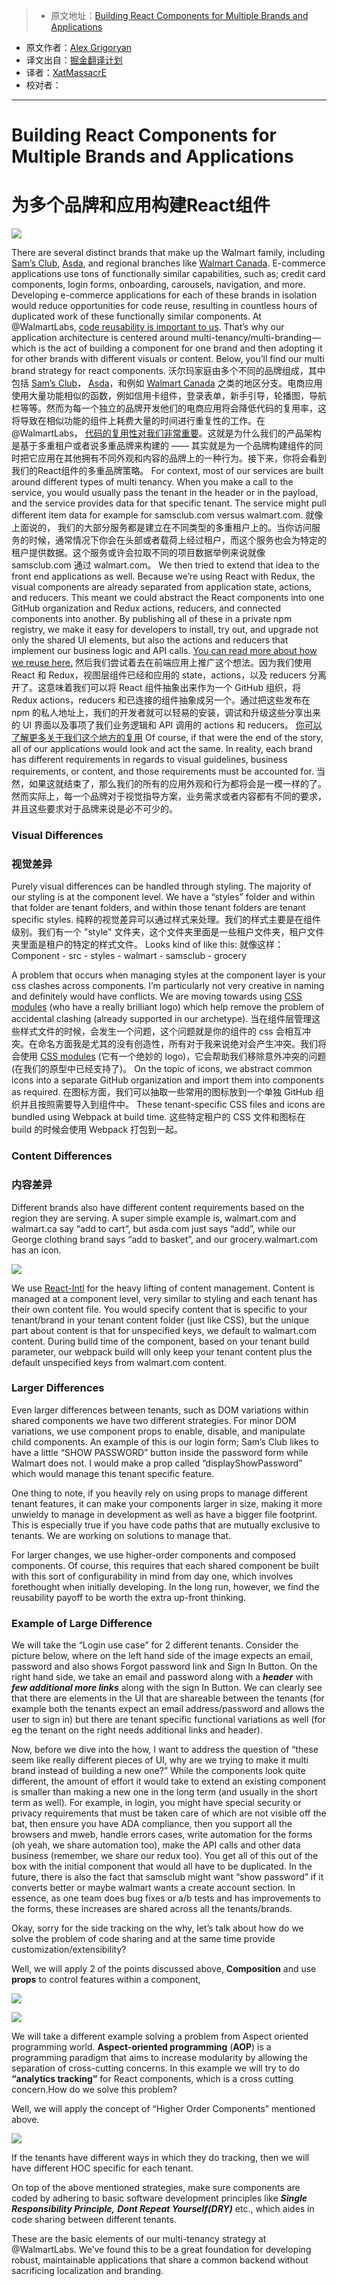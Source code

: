 > * 原文地址：[Building React Components for Multiple Brands and Applications](https://medium.com/walmartlabs/building-react-components-for-multiple-brands-and-applications-7e9157a39db4#.7tbsp6vsz)
* 原文作者：[Alex Grigoryan](https://medium.com/@lexgrigoryan)
* 译文出自：[掘金翻译计划](https://github.com/xitu/gold-miner)
* 译者：[XatMassacrE](https://github.com/XatMassacrE) 
* 校对者：

---

# Building React Components for Multiple Brands and Applications
# 为多个品牌和应用构建React组件
![](https://cdn-images-1.medium.com/max/1600/1*7bG_2QAIOzbKNeesEkkTzg.png)

There are several distinct brands that make up the Walmart family, including [Sam’s Club](https://www.samsclub.com/), [Asda](http://www.asda.com/), and regional branches like [Walmart Canada](http://www.walmart.ca/en). E-commerce applications use tons of functionally similar capabilities, such as; credit card components, login forms, onboarding, carousels, navigation, and more. Developing e-commerce applications for each of these brands in isolation would reduce opportunities for code reuse, resulting in countless hours of duplicated work of these functionally similar components. At @WalmartLabs, [code reusability is important to us](https://medium.com/walmartlabs/how-to-achieve-reusability-with-react-components-81edeb7fb0e0#.arwumefxh). That’s why our application architecture is centered around multi-tenancy/multi-branding — which is the act of building a component for one brand and then adopting it for other brands with different visuals or content. Below, you’ll find our multi brand strategy for react components.
沃尔玛家庭由多个不同的品牌组成，其中包括 [Sam’s Club](https://www.samsclub.com/)， [Asda](http://www.asda.com/)，和例如 [Walmart Canada](http://www.walmart.ca/en) 之类的地区分支。电商应用使用大量功能相似的函数，例如信用卡组件，登录表单，新手引导，轮播图，导航栏等等。然而为每一个独立的品牌开发他们的电商应用将会降低代码的复用率，这将导致在相似功能的组件上耗费大量的时间进行重复性的工作。在@WalmartLabs， [代码的复用性对我们非常重要](https://medium.com/walmartlabs/how-to-achieve-reusability-with-react-components-81edeb7fb0e0#.arwumefxh)。这就是为什么我们的产品架构是基于多重租户或者说多重品牌来构建的 —— 其实就是为一个品牌构建组件的同时把它应用在其他拥有不同外观和内容的品牌上的一种行为。接下来，你将会看到我们的React组件的多重品牌策略。
For context, most of our services are built around different types of multi tenancy. When you make a call to the service, you would usually pass the tenant in the header or in the payload, and the service provides data for that specific tenant. The service might pull different item data for example for samsclub.com versus walmart.com.
就像上面说的， 我们的大部分服务都是建立在不同类型的多重租户上的。当你访问服务的时候，通常情况下你会在头部或者载荷上经过租户，而这个服务也会为特定的租户提供数据。这个服务或许会拉取不同的项目数据举例来说就像 samsclub.com 通过 walmart.com。
We then tried to extend that idea to the front end applications as well. Because we’re using React with Redux, the visual components are already separated from application state, actions, and reducers. This meant we could abstract the React components into one GitHub organization and Redux actions, reducers, and connected components into another. By publishing all of these in a private npm registry, we make it easy for developers to install, try out, and upgrade not only the shared UI elements, but also the actions and reducers that implement our business logic and API calls. [You can read more about how we reuse here.](https://medium.com/walmartlabs/how-to-achieve-reusability-with-react-components-81edeb7fb0e0#.arwumefxh)
然后我们尝试着去在前端应用上推广这个想法。因为我们使用 React 和 Redux，视图层组件已经和应用的 state，actions，以及 reducers 分离开了。这意味着我们可以将 React 组件抽象出来作为一个 GitHub 组织，将 Redux actions，reducers 和已连接的组件抽象成另一个。通过把这些发布在 npm 的私人地址上，我们的开发者就可以轻易的安装，调试和升级这些分享出来的 UI 界面以及事项了我们业务逻辑和 API 调用的 actions 和 reducers。 [你可以了解更多关于我们这个地方的复用](https://medium.com/walmartlabs/how-to-achieve-reusability-with-react-components-81edeb7fb0e0#.arwumefxh)
Of course, if that were the end of the story, all of our applications would look and act the same. In reality, each brand has different requirements in regards to visual guidelines, business requirements, or content, and those requirements must be accounted for.
当然，如果这就结束了，那么我们的所有的应用外观和行为都将会是一模一样的了。然而实际上，每一个品牌对于视觉指导方案，业务需求或者内容都有不同的要求，并且这些要求对于品牌来说是必不可少的。
### Visual Differences
### 视觉差异
Purely visual differences can be handled through styling. The majority of our styling is at the component level. We have a “styles” folder and within that folder are tenant folders, and within those tenant folders are tenant specific styles.
纯粹的视觉差异可以通过样式来处理。我们的样式主要是在组件级别。我们有一个 "style" 文件夹，这个文件夹里面是一些租户文件夹，租户文件夹里面是租户的特定的样式文件。
Looks kind of like this:
就像这样：
    Component
    - src
    - styles
      - walmart
      - samsclub
      - grocery

A problem that occurs when managing styles at the component layer is your css clashes across components. I’m particularly not very creative in naming and definitely would have conflicts. We are moving towards using [CSS modules](https://github.com/css-modules/css-modules) (who have a really brilliant logo) which help remove the problem of accidental clashing (already supported in our archetype).
当在组件层管理这些样式文件的时候，会发生一个问题，这个问题就是你的组件的 css 会相互冲突。在命名方面我是尤其的没有创造性，所有对于我来说绝对会产生冲突。我们将会使用 [CSS modules](https://github.com/css-modules/css-modules) (它有一个绝妙的 logo)，它会帮助我们移除意外冲突的问题 (在我们的原型中已经支持了)。
On the topic of icons, we abstract common icons into a separate GitHub organization and import them into components as required.
在图标方面，我们可以抽取一些常用的图标放到一个单独 GitHub 组织并且按照需要导入到组件中。
These tenant-specific CSS files and icons are bundled using Webpack at build time.
这些特定租户的 CSS 文件和图标在 build 的时候会使用 Webpack 打包到一起。
### Content Differences
### 内容差异
Different brands also have different content requirements based on the region they are serving. A super simple example is, walmart.com and walmart.ca say “add to cart”, but asda.com just says “add”, while our George clothing brand says “add to basket”, and our grocery.walmart.com has an icon.

![](https://cdn-images-1.medium.com/max/1600/1*a-3DlvR6-xabNhFenEcRkg.png)

We use [React-Intl](https://github.com/yahoo/react-intl) for the heavy lifting of content management. Content is managed at a component level, very similar to styling and each tenant has their own content file. You would specify content that is specific to your tenant/brand in your tenant content folder (just like CSS), but the unique part about content is that for unspecified keys, we default to walmart.com content. During build time of the component, based on your tenant build parameter, our webpack build will only keep your tenant content plus the default unspecified keys from walmart.com content.

### Larger Differences

Even larger differences between tenants, such as DOM variations within shared components we have two different strategies. For minor DOM variations, we use component props to enable, disable, and manipulate child components. An example of this is our login form; Sam’s Club likes to have a little “SHOW PASSWORD” button inside the password form while Walmart does not. I would make a prop called “displayShowPassword” which would manage this tenant specific feature.

One thing to note, if you heavily rely on using props to manage different tenant features, it can make your components larger in size, making it more unwieldy to manage in development as well as have a bigger file footprint. This is especially true if you have code paths that are mutually exclusive to tenants. We are working on solutions to manage that.

For larger changes, we use higher-order components and composed components. Of course, this requires that each shared component be built with this sort of configurability in mind from day one, which involves forethought when initially developing. In the long run, however, we find the reusability payoff to be worth the extra up-front thinking.

### Example of Large Difference

We will take the “Login use case” for 2 different tenants. Consider the picture below, where on the left hand side of the image expects an email, password and also shows Forgot password link and Sign In Button. On the right hand side, we take an email and password along with a ***header*** with ***few additional more links*** along with the sign In Button. We can clearly see that there are elements in the UI that are shareable between the tenants (for example both the tenants expect an email address/password and allows the user to sign in) but there are tenant specific functional variations as well (for eg the tenant on the right needs additional links and header).

Now, before we dive into the how, I want to address the question of “these seem like really different pieces of UI, why are we trying to make it multi brand instead of building a new one?” While the components look quite different, the amount of effort it would take to extend an existing component is smaller than making a new one in the long term (and usually in the short term as well). For example, in login, you might have special security or privacy requirements that must be taken care of which are not visible off the bat, then ensure you have ADA compliance, then you support all the browsers and mweb, handle errors cases, write automation for the forms (oh yeah, we share automation too), make the API calls and other data business (remember, we share our redux too). You get all of this out of the box with the initial component that would all have to be duplicated. In the future, there is also the fact that samsclub might want “show password” if it converts better or maybe walmart wants a create account section. In essence, as one team does bug fixes or a/b tests and has improvements to the forms, these increases are shared across all the tenants/brands.

Okay, sorry for the side tracking on the why, let’s talk about how do we solve the problem of code sharing and at the same time provide customization/extensibility?

Well, we will apply 2 of the points discussed above, **Composition** and use **props** to control features within a component,

![](https://cdn-images-1.medium.com/max/1600/1*3w8MYZu8-HuChhbQPSrlSg.gif)


![](https://cdn-images-1.medium.com/max/1600/0*X8Kmo4nhFo0ZvJea.)

We will take a different example solving a problem from Aspect oriented programming world. **Aspect-oriented programming** (**AOP**) is a programming paradigm that aims to increase modularity by allowing the separation of cross-cutting concerns. In this example we will try to do **“analytics tracking”** for React components, which is a cross cutting concern.How do we solve this problem?

Well, we will apply the concept of “Higher Order Components” mentioned above.

![](https://cdn-images-1.medium.com/max/1600/0*7Dfmiy7JH4clBEnW.)

If the tenants have different ways in which they do tracking, then we will have different HOC specific for each tenant.

On top of the above mentioned strategies, make sure components are coded by adhering to basic software development principles like ***Single Responsibility Principle,*** ***Dont Repeat Yourself(DRY)*** etc., which aides in code sharing between different tenants.

These are the basic elements of our multi-tenancy strategy at @WalmartLabs. We’ve found this to be a great foundation for developing robust, maintainable applications that share a common backend without sacrificing localization and branding.